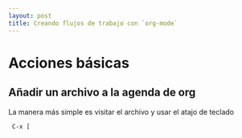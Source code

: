 ```yaml
---
layout: post
title: Creando flujos de trabajo con `org-mode`
---
```


Acciones básicas
================

Añadir un archivo a la agenda de org
------------------------------------

La manera más simple es visitar el archivo y usar el atajo de teclado

```
 C-x [
```
